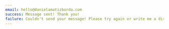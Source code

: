 ```yaml
---
email: hello@danielamatizborda.com
success: Message sent! Thank you!
failure: Couldn't send your message! Please try again or write me a direct email.
---
```


